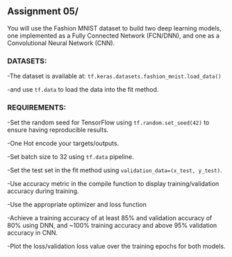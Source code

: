## Assignment 05/

You will use the Fashion MNIST dataset to build two deep learning models, one implemented as a Fully Connected Network (FCN/DNN), and one as a Convolutional Neural Network (CNN).

### DATASETS:

-The dataset is available at: `tf.keras.datasets.fashion_mnist.load_data()`

-and use `tf.data` to load the data into the fit method.

### REQUIREMENTS:

-Set the random seed for TensorFlow using `tf.random.set_seed(42)` to ensure having reproducible results.

-One Hot encode your targets/outputs.

-Set batch size to 32 using `tf.data` pipeline.

-Set the test set in the fit method using `validation_data=(x_test, y_test)`.

-Use accuracy metric in the compile function to display training/validation accuracy during training.

-Use the appropriate optimizer and loss function

-Achieve a training accuracy of at least 85% and validation accuracy of 80% using DNN, and ~100% training accuracy and above 95% validation accuracy in CNN.

-Plot the loss/validation loss value over the training epochs for both models.
